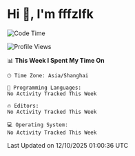 # Hi 👋, I'm fffzlfk

<!--START_SECTION:waka-->
![Code Time](http://img.shields.io/badge/Code%20Time-1%2C377%20hrs%2020%20mins-blue)

![Profile Views](http://img.shields.io/badge/Profile%20Views-0-blue)

📊 **This Week I Spent My Time On** 

```text
🕑︎ Time Zone: Asia/Shanghai

💬 Programming Languages: 
No Activity Tracked This Week

🔥 Editors: 
No Activity Tracked This Week

💻 Operating System: 
No Activity Tracked This Week
```


 Last Updated on 12/10/2025 01:00:36 UTC
<!--END_SECTION:waka-->
